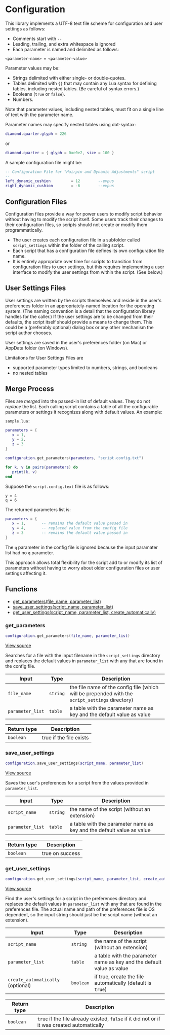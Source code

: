 # Configuration

This library implements a UTF-8 text file scheme for configuration and user settings as follows:

- Comments start with `--`
- Leading, trailing, and extra whitespace is ignored
- Each parameter is named and delimited as follows:

```
<parameter-name> = <parameter-value>
```

Parameter values may be:

- Strings delimited with either single- or double-quotes.
- Tables delimited with `{}` that may contain any Lua syntax for defining tables, including nested tables. (Be careful of syntax errors.)
- Booleans (`true` or `false`).
- Numbers.

Note that parameter values, including nested tables, must fit on a single line of text with the parameter name.

Parameter names may specify nested tables using dot-syntax:

```lua
diamond.quarter.glyph = 226
```

or

```lua
diamond.quarter = { glyph = 0xe0e2, size = 100 }
```

A sample configuration file might be:

```lua
-- Configuration File for "Hairpin and Dynamic Adjustments" script
--
left_dynamic_cushion         = 12        --evpus
right_dynamic_cushion        = -6        --evpus
```

## Configuration Files

Configuration files provide a way for power users to modify script behavior without
having to modify the script itself. Some users track their changes to their configuration files,
so scripts should not create or modify them programmatically.

- The user creates each configuration file in a subfolder called `script_settings` within
the folder of the calling script.
- Each script that has a configuration file defines its own configuration file name.
- It is entirely appropriate over time for scripts to transition from configuration files to user settings,
but this requires implementing a user interface to modify the user settings from within the script.
(See below.)

## User Settings Files

User settings are written by the scripts themselves and reside in the user's preferences folder
in an appropriately-named location for the operating system. (The naming convention is a detail that the
configuration library handles for the caller.) If the user settings are to be changed from their defaults,
the script itself should provide a means to change them. This could be a (preferably optional) dialog box
or any other mechanism the script author chooses.

User settings are saved in the user's preferences folder (on Mac) or AppData folder (on Windows).

Limitations for User Settings Files are

- supported parameter types limited to numbers, strings, and booleans
- no nested tables

## Merge Process

Files are _merged_ into the passed-in list of default values. They do not _replace_ the list. Each calling script contains
a table of all the configurable parameters or settings it recognizes along with default values. An example:

`sample.lua:`

```lua
parameters = {
   x = 1,
   y = 2,
   z = 3
}

configuration.get_parameters(parameters, "script.config.txt")

for k, v in pairs(parameters) do
   print(k, v)
end
```

Suppose the `script.config.text` file is as follows:

```
y = 4
q = 6
```

The returned parameters list is:

```lua
parameters = {
   x = 1,       -- remains the default value passed in
   y = 4,       -- replaced value from the config file
   z = 3        -- remains the default value passed in
}
```

The `q` parameter in the config file is ignored because the input paramater list
had no `q` parameter.

This approach allows total flexibility for the script add to or modify its list of parameters
without having to worry about older configuration files or user settings affecting it.

## Functions

- [get_parameters(file_name, parameter_list)](#get_parameters)
- [save_user_settings(script_name, parameter_list)](#save_user_settings)
- [get_user_settings(script_name, parameter_list, create_automatically)](#get_user_settings)

### get_parameters

```lua
configuration.get_parameters(file_name, parameter_list)
```

[View source](https://github.com/finale-lua/lua-scripts/tree/refs/heads/master/src/library/configuration.lua#L200)

Searches for a file with the input filename in the `script_settings` directory and replaces the default values in `parameter_list`
with any that are found in the config file.

| Input | Type | Description |
| ----- | ---- | ----------- |
| `file_name` | `string` | the file name of the config file (which will be prepended with the `script_settings` directory) |
| `parameter_list` | `table` | a table with the parameter name as key and the default value as value |

| Return type | Description |
| ----------- | ----------- |
| `boolean` | true if the file exists |

### save_user_settings

```lua
configuration.save_user_settings(script_name, parameter_list)
```

[View source](https://github.com/finale-lua/lua-scripts/tree/refs/heads/master/src/library/configuration.lua#L243)

Saves the user's preferences for a script from the values provided in `parameter_list`.

| Input | Type | Description |
| ----- | ---- | ----------- |
| `script_name` | `string` | the name of the script (without an extension) |
| `parameter_list` | `table` | a table with the parameter name as key and the default value as value |

| Return type | Description |
| ----------- | ----------- |
| `boolean` | true on success |

### get_user_settings

```lua
configuration.get_user_settings(script_name, parameter_list, create_automatically)
```

[View source](https://github.com/finale-lua/lua-scripts/tree/refs/heads/master/src/library/configuration.lua#L284)

Find the user's settings for a script in the preferences directory and replaces the default values in `parameter_list`
with any that are found in the preferences file. The actual name and path of the preferences file is OS dependent, so
the input string should just be the script name (without an extension).

| Input | Type | Description |
| ----- | ---- | ----------- |
| `script_name` | `string` | the name of the script (without an extension) |
| `parameter_list` | `table` | a table with the parameter name as key and the default value as value |
| `create_automatically` (optional) | `boolean` | if true, create the file automatically (default is `true`) |

| Return type | Description |
| ----------- | ----------- |
| `boolean` | `true` if the file already existed, `false` if it did not or if it was created automatically |
